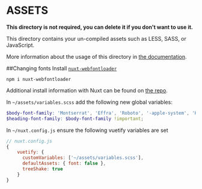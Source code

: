# ASSETS

**This directory is not required, you can delete it if you don't want to use it.**

This directory contains your un-compiled assets such as LESS, SASS, or JavaScript.

More information about the usage of this directory in [the documentation](https://nuxtjs.org/guide/assets#webpacked).

##Changing fonts
Install [`nuxt-webfontloader`](https://github.com/Developmint/nuxt-webfontloader)

`npm i nuxt-webfontloader`

Additional install information with Nuxt can be found on [the repo](https://github.com/Developmint/nuxt-webfontloader).

In `~/assets/variables.scss` add the following new global variables:
```scss
$body-font-family: 'Montserrat', 'Effra', 'Roboto', '-apple-system', 'Helvetica Neue', Helvetica, Arial, sans-serif !important;
$heading-font-family: $body-font-family !important;
```
In `~/nuxt.config.js` ensure the following vuetify variables are set
```javascript
// nuxt.config.js
{
    vuetify: {  
      customVariables: ['~/assets/variables.scss'],
      defaultAssets: { font: false },
      treeShake: true
    }
}
```
